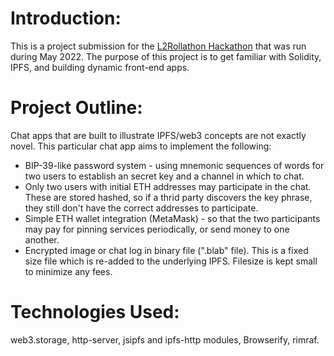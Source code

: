 # Introduction:

This is a project submission for the [L2Rollathon Hackathon][l2link] that was run during
May 2022.  The purpose of this project is to get familiar with Solidity, IPFS, and building dynamic front-end apps.


# Project Outline:

Chat apps that are built to illustrate IPFS/web3 concepts are not exactly novel. This particular chat app aims to implement the following:

* BIP-39-like password system - using mnemonic sequences of words for two users to establish an secret key and a channel in which to chat.
* Only two users with initial ETH addresses may participate in the chat. These are stored hashed, so if a thrid party discovers the key phrase, they still don't have the correct addresses to participate.
* Simple ETH wallet integration (MetaMask) - so that the two participants may pay for
pinning services periodically, or send money to one another.
* Encrypted image or chat log in binary file (".blab" file). This is a fixed size file which is re-added to the underlying IPFS. Filesize is kept small to minimize any fees.

# Technologies Used:

web3.storage, http-server, jsipfs and ipfs-http modules, Browserify, rimraf.



[l2link]: https://gitcoin.co/hackathon/rollathon/onboard
